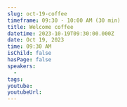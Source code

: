 ```yaml
---
slug: oct-19-coffee
timeframe: 09:30 - 10:00 AM (30 min)
title: Welcome coffee
datetime: 2023-10-19T09:30:00.000Z
date: Oct 19, 2023
time: 09:30 AM
isChild: false
hasPage: false
speakers:
  -
tags:
youtube:
youtubeUrl:
---
```

